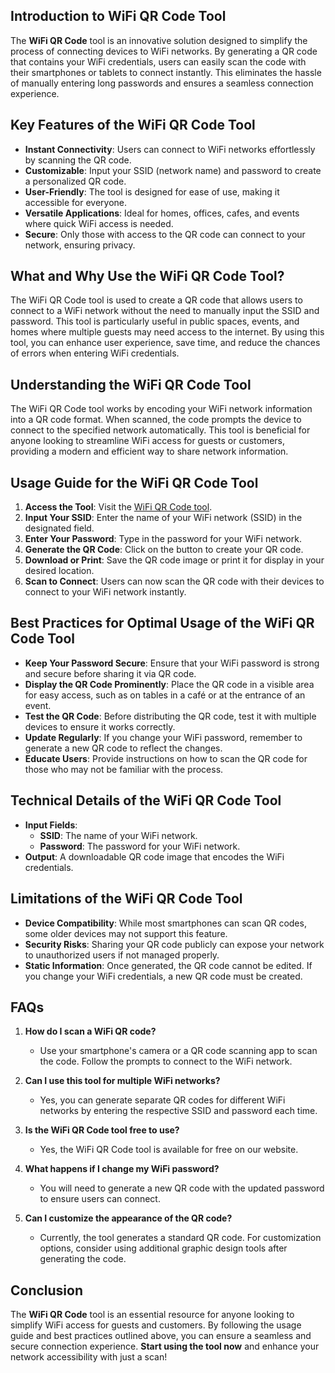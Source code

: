 ## Introduction to WiFi QR Code Tool

The **WiFi QR Code** tool is an innovative solution designed to simplify the process of connecting devices to WiFi networks. By generating a QR code that contains your WiFi credentials, users can easily scan the code with their smartphones or tablets to connect instantly. This eliminates the hassle of manually entering long passwords and ensures a seamless connection experience.

## Key Features of the WiFi QR Code Tool

- **Instant Connectivity**: Users can connect to WiFi networks effortlessly by scanning the QR code.
- **Customizable**: Input your SSID (network name) and password to create a personalized QR code.
- **User-Friendly**: The tool is designed for ease of use, making it accessible for everyone.
- **Versatile Applications**: Ideal for homes, offices, cafes, and events where quick WiFi access is needed.
- **Secure**: Only those with access to the QR code can connect to your network, ensuring privacy.

## What and Why Use the WiFi QR Code Tool?

The WiFi QR Code tool is used to create a QR code that allows users to connect to a WiFi network without the need to manually input the SSID and password. This tool is particularly useful in public spaces, events, and homes where multiple guests may need access to the internet. By using this tool, you can enhance user experience, save time, and reduce the chances of errors when entering WiFi credentials.

## Understanding the WiFi QR Code Tool

The WiFi QR Code tool works by encoding your WiFi network information into a QR code format. When scanned, the code prompts the device to connect to the specified network automatically. This tool is beneficial for anyone looking to streamline WiFi access for guests or customers, providing a modern and efficient way to share network information.

## Usage Guide for the WiFi QR Code Tool

1. **Access the Tool**: Visit the [WiFi QR Code tool](https://www.inayam.co/barcode/qr-code-wifi).
2. **Input Your SSID**: Enter the name of your WiFi network (SSID) in the designated field.
3. **Enter Your Password**: Type in the password for your WiFi network.
4. **Generate the QR Code**: Click on the button to create your QR code.
5. **Download or Print**: Save the QR code image or print it for display in your desired location.
6. **Scan to Connect**: Users can now scan the QR code with their devices to connect to your WiFi network instantly.

## Best Practices for Optimal Usage of the WiFi QR Code Tool

- **Keep Your Password Secure**: Ensure that your WiFi password is strong and secure before sharing it via QR code.
- **Display the QR Code Prominently**: Place the QR code in a visible area for easy access, such as on tables in a café or at the entrance of an event.
- **Test the QR Code**: Before distributing the QR code, test it with multiple devices to ensure it works correctly.
- **Update Regularly**: If you change your WiFi password, remember to generate a new QR code to reflect the changes.
- **Educate Users**: Provide instructions on how to scan the QR code for those who may not be familiar with the process.

## Technical Details of the WiFi QR Code Tool

- **Input Fields**: 
  - **SSID**: The name of your WiFi network.
  - **Password**: The password for your WiFi network.
- **Output**: A downloadable QR code image that encodes the WiFi credentials.

## Limitations of the WiFi QR Code Tool

- **Device Compatibility**: While most smartphones can scan QR codes, some older devices may not support this feature.
- **Security Risks**: Sharing your QR code publicly can expose your network to unauthorized users if not managed properly.
- **Static Information**: Once generated, the QR code cannot be edited. If you change your WiFi credentials, a new QR code must be created.

## FAQs

1. **How do I scan a WiFi QR code?**
   - Use your smartphone's camera or a QR code scanning app to scan the code. Follow the prompts to connect to the WiFi network.

2. **Can I use this tool for multiple WiFi networks?**
   - Yes, you can generate separate QR codes for different WiFi networks by entering the respective SSID and password each time.

3. **Is the WiFi QR Code tool free to use?**
   - Yes, the WiFi QR Code tool is available for free on our website.

4. **What happens if I change my WiFi password?**
   - You will need to generate a new QR code with the updated password to ensure users can connect.

5. **Can I customize the appearance of the QR code?**
   - Currently, the tool generates a standard QR code. For customization options, consider using additional graphic design tools after generating the code.

## Conclusion

The **WiFi QR Code** tool is an essential resource for anyone looking to simplify WiFi access for guests and customers. By following the usage guide and best practices outlined above, you can ensure a seamless and secure connection experience. **Start using the tool now** and enhance your network accessibility with just a scan!